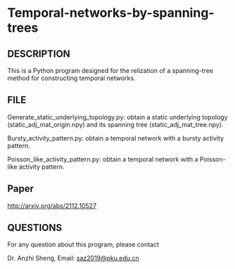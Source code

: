 # Temporal-networks-by-spanning-trees

DESCRIPTION
-----------

This is a Python program designed for the relization of a spanning-tree method for constructing temporal networks. 

FILE
-----

Generate_static_underlying_topology.py: obtain a static underlying topology (static_adj_mat_origin.npy) and its spanning tree (static_adj_mat_tree.npy).

Bursty_activity_pattern.py: obtain a temporal network with a bursty activity pattern.

Poisson_like_activity_pattern.py: obtain a temporal network with a Poisson-like activity pattern.

Paper
---------

http://arxiv.org/abs/2112.10527

QUESTIONS
---------

For any question about this program, please contact

Dr. Anzhi Sheng, Email: saz2019@pku.edu.cn
